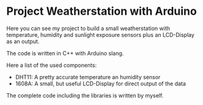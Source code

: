 # Project Weatherstation with Arduino

Here you can see my project to build a small weatherstation with temperature, humidity and sunlight exposure sensors plus
an LCD-Display as an output.

The code is written in C++ with Arduino slang.

Here a list of the used components:
  - DHT11: A pretty accurate temperature an humidity sensor
  - 1608A: A small, but useful LCD-Display for direct output of the data

The complete code including the libraries is written by myself.
